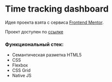 # Time tracking dashboard

Идея проекта взята с сервиса [Frontend Mentor](https://www.frontendmentor.io/challenges/time-tracking-dashboard-UIQ7167Jw).

Проект доступен по [ссылке](https://mickkrishtopa.github.io/time-tracking-dashboard/)

### Функциональный стек:

-   Семантическая разметка HTML5
-   CSS
-   Flexbox
-   CSS Grid
-   Native JS
